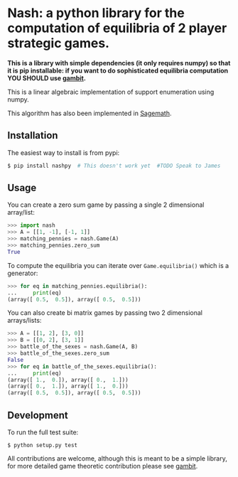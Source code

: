 # Nash: a python library for the computation of equilibria of 2 player strategic games.

**This is a library with simple dependencies (it only requires numpy) so that it
is pip installable: if you want to do sophisticated equilibria computation YOU
SHOULD use [gambit](https://github.com/gambitproject/gambit).**

This is a linear algebraic implementation of support enumeration using numpy.

This algorithm has also been implemented in
[Sagemath](http://www.sagemath.org/).

## Installation

The easiest way to install is from pypi:

```bash
$ pip install nashpy  # This doesn't work yet  #TODO Speak to James
```

## Usage

You can create a zero sum game by passing a single 2 dimensional array/list:

```python
>>> import nash
>>> A = [[1, -1], [-1, 1]]
>>> matching_pennies = nash.Game(A)
>>> matching_pennies.zero_sum
True

```

To compute the equilibria you can iterate over `Game.equilibria()` which is a
generator:

```python
>>> for eq in matching_pennies.equilibria():
...     print(eq)
(array([ 0.5,  0.5]), array([ 0.5,  0.5]))

```

You can also create bi matrix games by passing two 2 dimensional arrays/lists:

```python
>>> A = [[1, 2], [3, 0]]
>>> B = [[0, 2], [3, 1]]
>>> battle_of_the_sexes = nash.Game(A, B)
>>> battle_of_the_sexes.zero_sum
False
>>> for eq in battle_of_the_sexes.equilibria():
...     print(eq)
(array([ 1.,  0.]), array([ 0.,  1.]))
(array([ 0.,  1.]), array([ 1.,  0.]))
(array([ 0.5,  0.5]), array([ 0.5,  0.5]))

```


## Development

To run the full test suite:

```
$ python setup.py test
```

All contributions are welcome, although this is meant to be a simple library,
for more detailed game theoretic contribution please see
[gambit](https://github.com/gambitproject/gambit).
